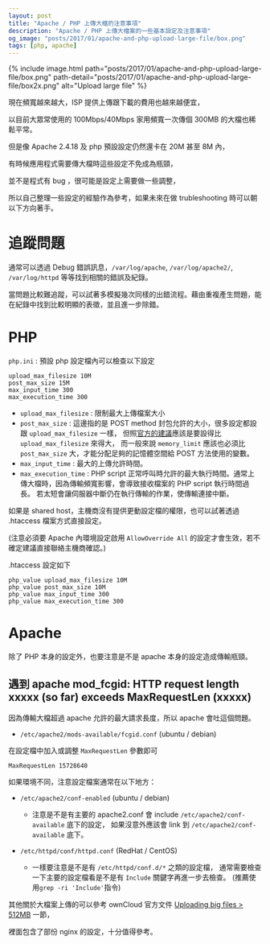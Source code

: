 ```yaml
---
layout: post
title: "Apache / PHP 上傳大檔的注意事項"
description: "Apache / PHP 上傳大檔案的一些基本設定及注意事項"
og_image: "posts/2017/01/apache-and-php-upload-large-file/box.png"
tags: [php, apache]
---
```


{% include image.html path="posts/2017/01/apache-and-php-upload-large-file/box.png" path-detail="posts/2017/01/apache-and-php-upload-large-file/box2x.png" alt="Upload large file" %}

現在頻寬越來越大，ISP 提供上傳跟下載的費用也越來越便宜，

以目前大眾常使用的 100Mbps/40Mbps 家用頻寬一次傳個 300MB 的大檔也稀鬆平常。

但是像 Apache 2.4.18 及 php 預設設定仍然還卡在 20M 甚至 8M 內，

有時候應用程式需要傳大檔時這些設定不免成為瓶頸，

並不是程式有 bug ，很可能是設定上需要做一些調整，

所以自己整理一些設定的經驗作為參考，如果未來在做 trubleshooting 時可以朝以下方向著手。

# 追蹤問題

通常可以透過 Debug 錯誤訊息，`/var/log/apache`, `/var/log/apache2/`, `/var/log/httpd` 等等找到相關的錯誤及紀錄。

當問題比較難追蹤，可以試著多模擬幾次同樣的出錯流程。藉由重複產生問題，能在紀錄中找到比較明顯的表徵，並且進一步除錯。

# PHP

`php.ini` : 預設 php 設定檔內可以檢查以下設定

```apacheconf
upload_max_filesize 10M
post_max_size 15M
max_input_time 300
max_execution_time 300
```

- `upload_max_filesize` : 限制最大上傳檔案大小
- `post_max_size` : 這邊指的是 POST method 封包允許的大小，很多設定都設跟 `upload_max_filesize` 一樣，
                    但照[官方的建議][post-max-size]應該是要設得比 `upload_max_filesize` 來得大，
                    而一般來說 `memory_limit` 應該也必須比 `post_max_size` 大，才能分配足夠的記憶體空間給 POST 方法使用的變數。
- `max_input_time` : 最大的上傳允許時間。
- `max_execution_time` : PHP script 正常呼叫時允許的最大執行時間。通常上傳大檔時，因為傳輸頻寬影響，會導致接收檔案的 PHP script 執行時間過長。
                         若太短會讓伺服器中斷仍在執行傳輸的作業，使傳輸連接中斷。

如果是 shared host，主機商沒有提供更動設定檔的權限，也可以試著透過 .htaccess 檔案方式直接設定。

(注意必須要 Apache 內環境設定啟用 `AllowOverride All` 的設定才會生效，若不確定建議直接聯絡主機商確認。)

.htaccess 設定如下

```apacheconf
php_value upload_max_filesize 10M
php_value post_max_size 10M
php_value max_input_time 300
php_value max_execution_time 300
```

# Apache

除了 PHP 本身的設定外，也要注意是不是 apache 本身的設定造成傳輸瓶頸。

## 遇到 apache mod_fcgid: HTTP request length xxxxx (so far) exceeds MaxRequestLen (xxxxx)

因為傳輸大檔超過 apache 允許的最大請求長度，所以 apache 會吐這個問題。

- `/etc/apache2/mods-available/fcgid.conf` (ubuntu / debian)

在設定檔中加入或調整 `MaxRequestLen` 參數即可

```apacheconf
MaxRequestLen 15728640
```

如果環境不同，注意設定檔案通常在以下地方：
- `/etc/apache2/conf-enabled` (ubuntu / debian)
    - 注意是不是有主要的 apache2.conf 會 include `/etc/apache2/conf-available` 底下的設定，
      如果沒意外應該會 link 到 `/etc/apache2/conf-available` 底下。

- `/etc/httpd/conf/httpd.conf` (RedHat / CentOS)
    - 一樣要注意是不是有 `/etc/httpd/conf.d/*` 之類的設定檔，
      通常需要檢查一下主要的設定檔看是不是有 `Include` 關鍵字再進一步去檢查。 (推薦使用`grep -ri 'Include'`指令)


其他關於大檔案上傳的可以參考 ownCloud 官方文件 [Uploading big files > 512MB][owncloud] 一節，

裡面包含了部份 nginx 的設定，十分值得參考。

[owncloud]: https://doc.owncloud.org/server/latest/admin_manual/configuration_files/big_file_upload_configuration.html?highlight=max
[post-max-size]: http://php.net/manual/en/ini.core.php#ini.post-max-size
